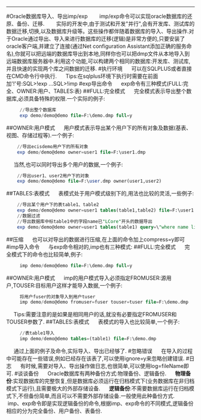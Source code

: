 ---
#Oracle数据库导入、导出imp/exp
&#160; &#160; &#160; &#160;imp/exp命令可以实现oracle数据库的还原、备份、迁移.
&#160; &#160; &#160; &#160;实际的开发中,由于测试和开发"并行",会有开发库、测试库的数据迁移,切换,以及数据库升级等。这些操作都伴随着数据库的导入、导出操作.对于Oracle通过导出、导入来进行数据库的迁移(逻辑)是非常方便的,只要安装了oracle客户端,并建立了连接(通过Net configuration Assistant添加正确的服务命名),你就可以把远端的数据库导出到本地,同样你也可以把dmp文件从本地导入到远端数据库服务器中.利用这个功能,可以构建两个相同的数据库:开发库、测试库,并且快速的实现两个库之间数据的迁移.
#执行环境
&#160; &#160; &#160;可以在SQLPLUS或者直接在CMD命令行中执行.
&#160; &#160; &#160;Tips:在sqlplus环境下执行时需要在前面加'!'号:SQL>!exp ...SQL>!imp
#exp导出命令
&#160; &#160; &#160;exp命令有三种模式(FULL:完全、OWNER:用户、TABLES:表)
##FULL:完全模式
&#160; &#160; &#160;完全模式表示导出整个数据库,必须具备特殊的权限.一个实际的例子:
```SQL
     //导出整个数据库
	 exp demo/demo@demo file=F:\demo.dmp full=y
```
##OWNER:用户模式
&#160; &#160; &#160;用户模式表示导出某个用户下的所有对象及数据(基表、视图、存储过程等).一个例子:
```SQL
    //导出ecisdemo用户下的所有对象
	exp demo/demo@demo owner=user1 file=F:\user1.dmp 
```
&#160; &#160; &#160;当然,也可以同时导出多个用户的数据,一个例子:
```SQL
    //导出user1、user2用户下的对象
    exp demo/demo@demo file=F:\user.dmp owner(user1,user2)
```
##TABLES:表模式
&#160; &#160; &#160;表模式处于用户模式级别下的,用法也比较的灵活,一些例子:
```SQL
	//导出某个用户下的表table1、table2
	exp demo/demo@demo owner=user1 tables(table1,table2) file=F:\user1.dmp 
	//数据过滤
	//导出数据库中标table1中的字段name已"LCore"开头的数据导出
	exp demo/demo@demo owner=user1 tables(table1) query=\"where name like'LCore%'\" file=F:\user1.dmp 
```
##压缩
&#160; &#160; &#160;也可以对导出的数据进行压缩,在上面的命令加上compress=y即可
#imp导入命令
&#160; &#160; &#160;与exp命令相对的,imp也有三种模式:
##FULL:完全模式
&#160; &#160; &#160;完全模式下的命令也比较简单,例子:
```SQL
     imp demo/demo@demo file=F:\demo.dmp full=y
```
##OWNER:用户模式
&#160; &#160; &#160;imp的用户模式导入必须指定FROMUSER:源用户,TOUSER:目标用户这样才能导入数据,一个例子:
```SQL
     将用户fuser的对象导入到用户tuser
     imp demo/demo@demo fromuser=fuser touser=tuser file=F:\demo.dmp
```
&#160; &#160; &#160;Tips:需要注意的是如果是相同用户的话,就没有必要指定FROMUSER和TOUSER参数了.
##TABLES:表模式
&#160; &#160; &#160;表模式的导入也比较简单,一个例子:
```SQL
     //表table1导入
     imp demo/demo@demo tables=(table1) file=F:\demo.dmp
```
&#160; &#160; &#160;通过上面的例子及命令,实际导入、导出已经够了.
#忽略错误
&#160; &#160; &#160;在导入的过程中可能存在一些错误,例如已经存在该表了,可以使用ignore=y来忽略创建错误.
#日志
&#160; &#160; &#160;有时候,需要对导入、导出操作做日志,也很简单,可以使用log=fileName即可.
#谈谈备份
&#160; &#160; &#160;Oracle数据库有两种备份方式:物理备份、逻辑备份.
&#160; &#160; &#160;<B>物理备份</B>:实现数据库的完整恢复,但是数据库必须运行在归档模式下(业务数据库在非归档模式下运行),且需要极大的外部存储设备.
&#160; &#160; &#160;<B>逻辑备份</B>:不需要数据库运行在归档模式下,不但备份简单,而且可以不需要外部存储设备.一般使用此种备份方式.
&#160; &#160; &#160;imp、exp命令即是实现逻辑备份的命令,根据imp、exp命令的不同模式,逻辑备份相应的分为完全备份、用户备份、表备份.